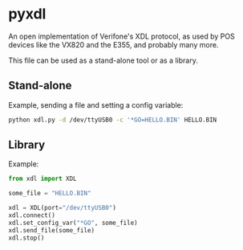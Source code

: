 # pyxdl

An open implementation of Verifone's XDL protocol, as used by POS devices like the VX820 and the E355, and probably many more.

This file can be used as a stand-alone tool or as a library.

## Stand-alone

Example, sending a file and setting a config variable:

```sh
python xdl.py -d /dev/ttyUSB0 -c '*GO=HELLO.BIN' HELLO.BIN
```

## Library

Example:

```python
from xdl import XDL

some_file = "HELLO.BIN"

xdl = XDL(port="/dev/ttyUSB0")
xdl.connect()
xdl.set_config_var("*GO", some_file)
xdl.send_file(some_file)
xdl.stop()
```
